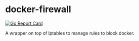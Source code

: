 # docker-firewall

[![Go Report Card](https://goreportcard.com/badge/github.com/albertogviana/docker-firewall)](https://goreportcard.com/report/github.com/albertogviana/docker-firewall)

A wrapper on top of Iptables to manage rules to block docker. 
